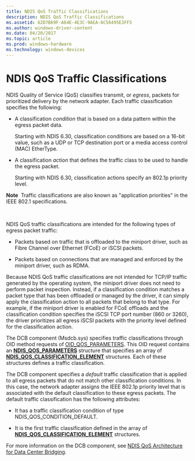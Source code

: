 ```yaml
---
title: NDIS QoS Traffic Classifications
description: NDIS QoS Traffic Classifications
ms.assetid: 62D7B69F-A64E-4E3C-9AEA-8C56495E3FF5
ms.author: windows-driver-content
ms.date: 04/20/2017
ms.topic: article
ms.prod: windows-hardware
ms.technology: windows-devices
---
```


# NDIS QoS Traffic Classifications


NDIS Quality of Service (QoS) classifies transmit, or *egress*, packets for prioritized delivery by the network adapter. Each traffic classification specifies the following:

-   A classification *condition* that is based on a data pattern within the egress packet data.

    Starting with NDIS 6.30, classification conditions are based on a 16-bit value, such as a UDP or TCP destination port or a media access control (MAC) EtherType.

-   A classification *action* that defines the traffic class to be used to handle the egress packet.

    Starting with NDIS 6.30, classification actions specify an 802.1p priority level.

**Note**  Traffic classifications are also known as "application priorities" in the IEEE 802.1 specifications.

 

NDIS QoS traffic classifications are intended for the following types of egress packet traffic:

-   Packets based on traffic that is offloaded to the miniport driver, such as Fibre Channel over Ethernet (FCoE) or iSCSI packets.

-   Packets based on connections that are managed and enforced by the miniport driver, such as RDMA.

Because NDIS QoS traffic classifications are not intended for TCP/IP traffic generated by the operating system, the miniport driver does not need to perform packet inspection. Instead, if a classification condition matches a packet type that has been offloaded or managed by the driver, it can simply apply the classification action to all packets that belong to that type. For example, if the miniport driver is enabled for FCoE offloads and the classification condition specifies the iSCSI TCP port number (860 or 3260), the driver prioritizes all egress iSCSI packets with the priority level defined for the classification action.

The DCB component (Msdcb.sys) specifies traffic classifications through OID method requests of [OID\_QOS\_PARAMETERS](https://msdn.microsoft.com/library/windows/hardware/hh451835). This OID request contains an [**NDIS\_QOS\_PARAMETERS**](https://msdn.microsoft.com/library/windows/hardware/hh451640) structure that specifies an array of [**NDIS\_QOS\_CLASSIFICATION\_ELEMENT**](https://msdn.microsoft.com/library/windows/hardware/hh451631) structures. Each of these structures defines a traffic classification.

The DCB component specifies a *default* traffic classification that is applied to all egress packets that do not match other classification conditions. In this case, the network adapter assigns the IEEE 802.1p priority level that is associated with the default classification to these egress packets. The default traffic classification has the following attributes:

-   It has a traffic classification condition of type NDIS\_QOS\_CONDITION\_DEFAULT.

-   It is the first traffic classification defined in the array of [**NDIS\_QOS\_CLASSIFICATION\_ELEMENT**](https://msdn.microsoft.com/library/windows/hardware/hh451631) structures.

For more information on the DCB component, see [NDIS QoS Architecture for Data Center Bridging](ndis-qos-architecture-for-data-center-bridging.md).

 

 






